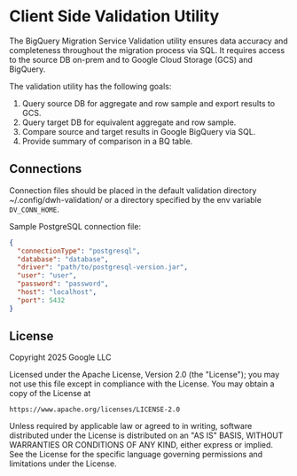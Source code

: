 # Client Side Validation Utility

The BigQuery Migration Service Validation utility ensures data accuracy and completeness throughout the
migration process via SQL. It requires access to the source DB on-prem and to Google Cloud Storage (GCS) and BigQuery.

The validation utility has the following goals:
1. Query source DB for aggregate and row sample and export results to GCS.
2. Query target DB for equivalent aggregate and row sample.
3. Compare source and target results in Google BigQuery via SQL.
4. Provide summary of comparison in a BQ table.

## Connections
Connection files should be placed in the default validation directory ~/.config/dwh-validation/ or a 
directory specified by the env variable `DV_CONN_HOME`.

Sample PostgreSQL connection file:
```json
{
  "connectionType": "postgresql",
  "database": "database",
  "driver": "path/to/postgresql-version.jar",
  "user": "user",
  "password": "password",
  "host": "localhost",
  "port": 5432
}
```

## License

Copyright 2025 Google LLC

Licensed under the Apache License, Version 2.0 (the "License");
you may not use this file except in compliance with the License.
You may obtain a copy of the License at

    https://www.apache.org/licenses/LICENSE-2.0

Unless required by applicable law or agreed to in writing, software
distributed under the License is distributed on an "AS IS" BASIS,
WITHOUT WARRANTIES OR CONDITIONS OF ANY KIND, either express or implied.
See the License for the specific language governing permissions and
limitations under the License.